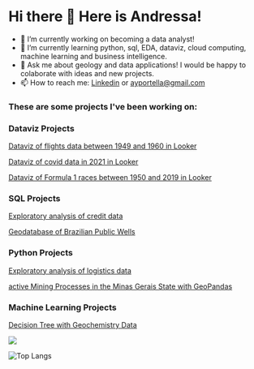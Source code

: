 # Hi there 👋 Here is Andressa!

- 🔭 I’m currently working on becoming a data analyst!
- 🌱 I’m currently learning python, sql, EDA, dataviz, cloud computing, machine learning and business intelligence.
- 💬 Ask me about geology and data applications! I would be happy to colaborate with ideas and new projects.
- 📫 How to reach me: [Linkedin](https://www.linkedin.com/in/andressa-yumi-portella/) or ayportella@gmail.com


### These are some projects I've been working on:

### Dataviz Projects
[Dataviz of flights data between 1949 and 1960 in Looker](https://github.com/ayportella/dataviz/tree/main/01_looker_flights)

[Dataviz of covid data in 2021 in Looker](https://github.com/ayportella/projects_dataviz/tree/main/02_looker_covid)

[Dataviz of Formula 1 races between 1950 and 2019 in Looker](https://github.com/ayportella/projects_dataviz/tree/main/03_looker_formula1)

### SQL Projects
[Exploratory analysis of credit data](https://github.com/ayportella/05-sql/blob/main/35_credit_data_exploratory_analysis_project.ipynb/)</br>

[Geodatabase of Brazilian Public Wells](https://github.com/ayportella/learning_more_about_sql/blob/main/20_projeto_banco_de_dados_geo_pocos.ipynb)


### Python Projects
[Exploratory analysis of logistics data](https://github.com/ayportella/02_data_analytics/blob/main/17_exploratory_data_analysis_project.ipynb)

[active Mining Processes in the Minas Gerais State with GeoPandas](https://github.com/ayportella/geopandas/blob/main/01_processos_minerarios_geopandas.ipynb)

### Machine Learning Projects
[Decision Tree with Geochemistry Data](https://github.com/ayportella/projects_machine_learning/blob/main/01_projeto_extra_machine_learning_geochemistry_v2.ipynb)

![](https://komarev.com/ghpvc/?username=ayportella)

![Top Langs](https://github-readme-stats.vercel.app/api/top-langs/?username=ayportella&layout=compact)


